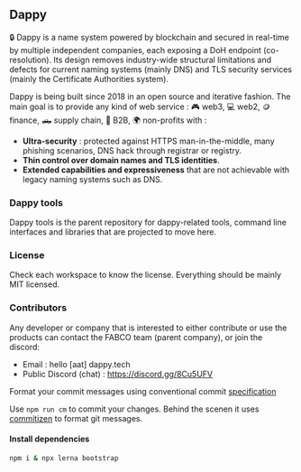 ## Dappy

🔒 Dappy is a name system powered by blockchain and secured in real-time by multiple independent companies, each exposing a DoH endpoint (co-resolution). Its design removes industry-wide structural limitations and defects for current naming systems (mainly DNS) and TLS security services (mainly the Certificate Authorities system).

Dappy is being built since 2018 in an open source and iterative fashion. The main goal is to provide any kind of web service : 🎮 web3, 💻 web2, 🪙 finance, 🛻 supply chain, 🤝 B2B, 🌍 non-profits with :
- **Ultra-security** : protected against HTTPS man-in-the-middle, many phishing scenarios, DNS hack through registrar or registry.
- **Thin control over domain names and TLS identities**.
- **Extended capabilities and expressiveness** that are not achievable with legacy naming systems such as DNS.

### Dappy tools

Dappy tools is the parent repository for dappy-related tools, command line interfaces and libraries that are projected to move here.

### License

Check each workspace to know the license. Everything should be mainly MIT licensed.

### Contributors

Any developer or company that is interested to either contribute or use the products can contact the FABCO team (parent company), or join the discord:
- Email : hello [aat] dappy.tech
- Public Discord (chat) : https://discord.gg/8Cu5UFV

Format your commit messages using conventional commit [specification](https://www.conventionalcommits.org/en/v1.0.0-beta.2/#specification)

Use `npm run cm` to commit your changes. Behind the scenen it uses [commitizen](https://github.com/commitizen/cz-cli) to format git messages.

#### Install dependencies

```sh
npm i & npx lerna bootstrap
```
